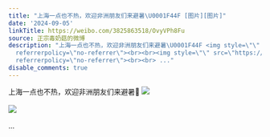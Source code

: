 ```yaml
---
title: "上海一点也不热，欢迎非洲朋友们来避暑\U0001F44F [图片][图片]"
date: '2024-09-05'
linkTitle: https://weibo.com/3825863518/OvyVPh8Fu
source: 正宗毒奶菇的微博
description: "上海一点也不热，欢迎非洲朋友们来避暑\U0001F44F <img style=\"\" src=\"https://tvax4.sinaimg.cn/large/e40a0b5egy1htcqkwx7urj20zo256npd.jpg\"
  referrerpolicy=\"no-referrer\"><br><br><img style=\"\" src=\"https://tvax2.sinaimg.cn/large/e40a0b5egy1htcqkvs22aj20zo256u0x.jpg\"
  referrerpolicy=\"no-referrer\"><br><br> ..."
disable_comments: true
---
```

上海一点也不热，欢迎非洲朋友们来避暑👏 <img style="" src="https://tvax4.sinaimg.cn/large/e40a0b5egy1htcqkwx7urj20zo256npd.jpg" referrerpolicy="no-referrer"><br><br><img style="" src="https://tvax2.sinaimg.cn/large/e40a0b5egy1htcqkvs22aj20zo256u0x.jpg" referrerpolicy="no-referrer"><br><br> ...